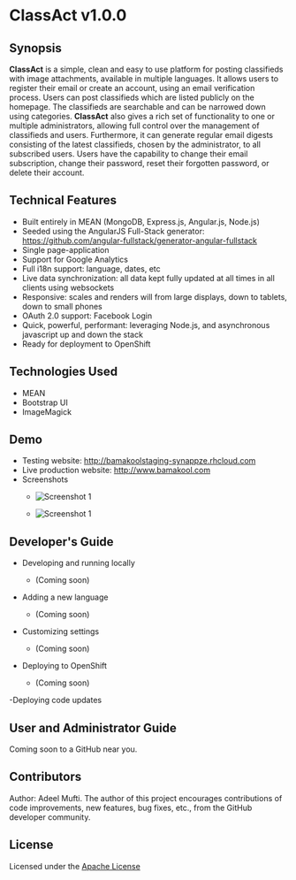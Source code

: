 # ClassAct v1.0.0

## Synopsis

**ClassAct** is a simple, clean and easy to use platform for posting classifieds with image attachments, available in multiple languages. It allows users to register their email or create an account, using an email verification process. Users can post classifieds which are listed publicly on the homepage. The classifieds are searchable and can be narrowed down using categories. **ClassAct** also gives a rich set of functionality to one or multiple administrators, allowing full control over the management of classifieds and users. Furthermore, it can generate regular email digests consisting of the latest classifieds, chosen by the administrator, to all subscribed users. Users have the capability to change their email subscription, change their password, reset their forgotten password, or delete their account. 


## Technical Features

- Built entirely in MEAN (MongoDB, Express.js, Angular.js, Node.js)
- Seeded using the AngularJS Full-Stack generator: https://github.com/angular-fullstack/generator-angular-fullstack
- Single page-application
- Support for Google Analytics
- Full i18n support: language, dates, etc
- Live data synchronization: all data kept fully updated at all times in all clients using websockets
- Responsive: scales and renders will from large displays, down to tablets, down to small phones
- OAuth 2.0 support: Facebook Login
- Quick, powerful, performant: leveraging Node.js, and asynchronous javascript up and down the stack
- Ready for deployment to OpenShift


## Technologies Used

- MEAN
- Bootstrap UI
- ImageMagick


## Demo

- Testing website: http://bamakoolstaging-synappze.rhcloud.com
- Live production website: http://www.bamakool.com 
- Screenshots
  * ![Screenshot 1](http://i.imgur.com/34VC44q.png "Screenshot 1")
  
  * ![Screenshot 1](http://i.imgur.com/6S03t5s.png "Screenshot 2")


## Developer's Guide

- Developing and running locally 
  * (Coming soon)
    
- Adding a new language
  * (Coming soon)

- Customizing settings
  * (Coming soon)
  
- Deploying to OpenShift
  * (Coming soon)

-Deploying code updates


## User and Administrator Guide

Coming soon to a GitHub near you.


## Contributors

Author: Adeel Mufti. The author of this project encourages contributions of code improvements, new features, bug fixes, etc., from the GitHub developer community.   


## License

Licensed under the [Apache License](LICENSE.md)
